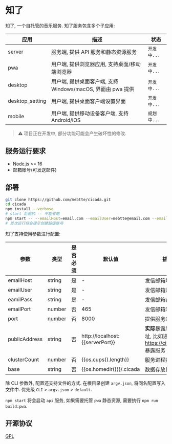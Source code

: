 # 知了

知了, 一个自托管的音乐服务. 知了服务包含多个子应用:

| 应用            | 描述                                                        | 状态        |
| --------------- | ----------------------------------------------------------- | ----------- |
| server          | 服务端, 提供 API 服务和静态资源服务                         | `开发中...` |
| pwa             | 用户端, 提供浏览器应用, 支持桌面/移动端浏览器               | `开发中...` |
| desktop         | 用户端, 提供桌面客户端, 支持 Windows/macOS, 界面由 pwa 提供 | `开发中...` |
| desktop_setting | 用户端, 提供桌面客户端设置界面                              | `开发中...` |
| mobile          | 用户端, 提供移动设备客户端, 支持 Android/iOS                | `规划中...` |

> ⚠️ 项目正在开发中, 部分功能可能会产生破坏性的修改.

## 服务运行要求

- [Node.js](https://nodejs.org) >= 16
- 邮箱账号(可发送邮件)

## 部署

```sh
git clone https://github.com/mebtte/cicada.git
cd cicada
npm install --verbose
# start 后面的 -- 不能省略
npm start -- --emailHost=email.com --emailUser=mebtte@email.com --emailPass=secret
# 首次运行将会提示创建超级账号
```

知了支持使用参数进行配置:

| 参数          | 类型   | 是否必须 | 默认值                          | 描述                                                         |
| ------------- | ------ | -------- | ------------------------------- | ------------------------------------------------------------ |
| emailHost     | string | 是       | -                               | 发信邮箱域名                                                 |
| emailUser     | string | 是       | -                               | 发信邮箱账号                                                 |
| eamilPass     | string | 是       | -                               | 发信邮箱密码                                                 |
| emailPort     | number | 否       | 465                             | 发信邮箱端口                                                 |
| port          | number | 否       | 8000                            | 提供服务的端口                                               |
| publicAddress | string | 否       | http://localhost:{{serverPort}} | **实际**暴露服务的地址, 比如通过 https://cicada.com 暴露服务 |
| clusterCount  | number | 否       | {{os.cups().length}}            | 服务进程数量                                                 |
| base          | string | 否       | {{os.homedir()}}/.cicada        | 数据存放目录                                                 |

除 CLI 参数外, 配置还支持文件的方式. 在根目录创建 `argv.json`, 将同名配置写入文件中. 优先级 `CLI` > `argv.json` > `default`.

`npm start` 将会启动 `api` 服务, 如果需要托管 `pwa` 静态资源, 需要执行 `npm run build:pwa`.

## 开源协议

[GPL](./license)
